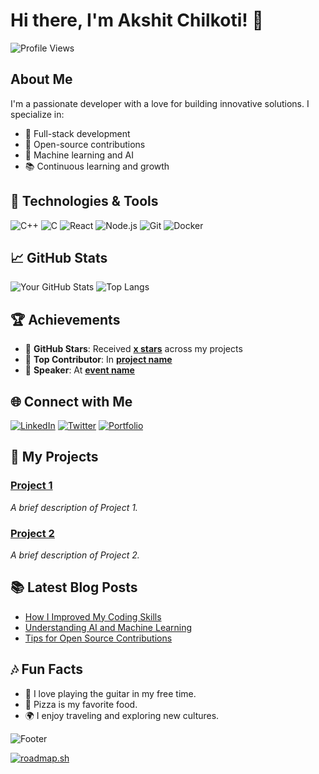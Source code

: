 # Hi there, I'm Akshit Chilkoti! 👋

![Profile Views](https://komarev.com/ghpvc/?username=Akshit-Chilkoti&color=white)

## About Me
I'm a passionate developer with a love for building innovative solutions. I specialize in:
- 🔭 Full-stack development
- 🌱 Open-source contributions
- 🧠 Machine learning and AI
- 📚 Continuous learning and growth

## 🔧 Technologies & Tools
![C++](https://img.shields.io/badge/-C++-333?style=flat&logo=Cpp)
![C](https://img.shields.io/badge/-JavaScript-333?style=flat&logo=javascript)
![React](https://img.shields.io/badge/-React-333?style=flat&logo=react)
![Node.js](https://img.shields.io/badge/-Node.js-333?style=flat&logo=node.js)
![Git](https://img.shields.io/badge/-Git-333?style=flat&logo=git)
![Docker](https://img.shields.io/badge/-Docker-333?style=flat&logo=docker)

## 📈 GitHub Stats
![Your GitHub Stats](https://github-readme-stats.vercel.app/api?username=yourusername&show_icons=true&hide_border=true&count_private=true&theme=radical)
![Top Langs](https://github-readme-stats.vercel.app/api/top-langs/?username=yourusername&layout=compact&hide_border=true&theme=radical)

## 🏆 Achievements
- 🌟 **GitHub Stars**: Received **[x stars](https://github.com/yourusername?tab=repositories)** across my projects
- 🏅 **Top Contributor**: In **[project name](https://github.com/projectname)**
- 📢 **Speaker**: At **[event name](https://linktoevent.com)**

## 🌐 Connect with Me
[![LinkedIn](https://img.shields.io/badge/-LinkedIn-333?style=flat&logo=Linkedin&logoColor=white)](https://www.linkedin.com/in/yourprofile)
[![Twitter](https://img.shields.io/badge/-Twitter-333?style=flat&logo=Twitter&logoColor=white)](https://twitter.com/yourhandle)
[![Portfolio](https://img.shields.io/badge/-Portfolio-333?style=flat&logo=google-chrome&logoColor=white)](https://yourportfolio.com)

## 🎨 My Projects
### [Project 1](https://github.com/yourusername/project1)
_A brief description of Project 1._

### [Project 2](https://github.com/yourusername/project2)
_A brief description of Project 2._

## 📚 Latest Blog Posts
<!-- BLOG-POST-LIST:START -->
- [How I Improved My Coding Skills](https://yourblog.com/post1)
- [Understanding AI and Machine Learning](https://yourblog.com/post2)
- [Tips for Open Source Contributions](https://yourblog.com/post3)
<!-- BLOG-POST-LIST:END -->

## 🎶 Fun Facts
- 🎸 I love playing the guitar in my free time.
- 🍕 Pizza is my favorite food.
- 🌍 I enjoy traveling and exploring new cultures.

![Footer](https://capsule-render.vercel.app/api?type=waving&color=gradient&height=100&section=footer)


<!--- 👋 Hi, I’m @AkshitChilkoti
- 👀 I’m interested in Coding, Programming and Animation
- 🌱 I’m currently learning C++, C, Go and Java
- 💞️ I’m looking to collaborate on ...
- 📫 How to reach me akshitchilkoti@outlook.com -->

[![roadmap.sh](https://api.roadmap.sh/v1-badge/wide/64a05957d99c9d6731a614ca?variant=dark)](https://roadmap.sh)

<!---
AkshitChilkoti-Animator/AkshitChilkoti-Animator is a ✨ special ✨ repository because its `README.md` (this file) appears on your GitHub profile.
You can click the Preview link to take a look at your changes.
--->
